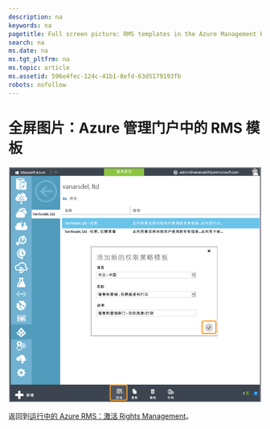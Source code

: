 ```yaml
---
description: na
keywords: na
pagetitle: Full screen picture: RMS templates in the Azure Management Portal
search: na
ms.date: na
ms.tgt_pltfrm: na
ms.topic: article
ms.assetid: 596e4fec-124c-41b1-8efd-63d5179193fb
robots: nofollow
---
```

# 全屏图片：Azure 管理门户中的 RMS 模板
![](../Image/AzRMS_TemplatesPortal.png)

返回到[运行中的 Azure RMS：激活 Rights Management](http://technet.microsoft.com/library/jj585026.aspx#BKMK_Example_ManagementPortal)。


